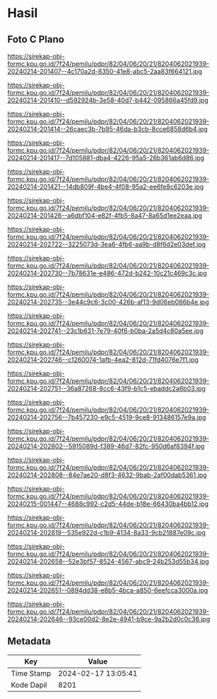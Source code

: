 # Hasil

## Foto C Plano

https://sirekap-obj-formc.kpu.go.id/7f24/pemilu/pdpr/82/04/06/20/21/8204062021939-20240214-201407--4c170a2d-8350-41e8-abc5-2aa83f664121.jpg

https://sirekap-obj-formc.kpu.go.id/7f24/pemilu/pdpr/82/04/06/20/21/8204062021939-20240214-201410--d592924b-3e58-40d7-b442-095866a45fd9.jpg

https://sirekap-obj-formc.kpu.go.id/7f24/pemilu/pdpr/82/04/06/20/21/8204062021939-20240214-201414--26caec3b-7b95-46da-b3cb-8cce6858d6b4.jpg

https://sirekap-obj-formc.kpu.go.id/7f24/pemilu/pdpr/82/04/06/20/21/8204062021939-20240214-201417--7d105881-dba4-4226-95a5-26b361ab6d86.jpg

https://sirekap-obj-formc.kpu.go.id/7f24/pemilu/pdpr/82/04/06/20/21/8204062021939-20240214-201421--14db809f-4be4-4f08-95a2-ee6fe8c6203e.jpg

https://sirekap-obj-formc.kpu.go.id/7f24/pemilu/pdpr/82/04/06/20/21/8204062021939-20240214-201426--a6dbf104-e82f-4fb5-8a47-8a65d1ee2eaa.jpg

https://sirekap-obj-formc.kpu.go.id/7f24/pemilu/pdpr/82/04/06/20/21/8204062021939-20240214-202722--3225073d-3ea6-4fb6-aa9b-d8f6d2e03def.jpg

https://sirekap-obj-formc.kpu.go.id/7f24/pemilu/pdpr/82/04/06/20/21/8204062021939-20240214-202730--7b78631e-e486-472d-b242-10c21c469c3c.jpg

https://sirekap-obj-formc.kpu.go.id/7f24/pemilu/pdpr/82/04/06/20/21/8204062021939-20240214-202735--3e44c9c6-3c00-426b-af13-9d06eb086b4e.jpg

https://sirekap-obj-formc.kpu.go.id/7f24/pemilu/pdpr/82/04/06/20/21/8204062021939-20240214-202741--23c1b631-7e79-40f6-b0ba-2a5d4c80a5ee.jpg

https://sirekap-obj-formc.kpu.go.id/7f24/pemilu/pdpr/82/04/06/20/21/8204062021939-20240214-202746--c1260074-1afb-4ea2-812d-71fd4076e7f1.jpg

https://sirekap-obj-formc.kpu.go.id/7f24/pemilu/pdpr/82/04/06/20/21/8204062021939-20240214-202751--36a87268-8cc6-43f9-b1c5-ebaddc2a6b03.jpg

https://sirekap-obj-formc.kpu.go.id/7f24/pemilu/pdpr/82/04/06/20/21/8204062021939-20240214-202756--7b457230-e9c5-4519-9ce8-913486157e9a.jpg

https://sirekap-obj-formc.kpu.go.id/7f24/pemilu/pdpr/82/04/06/20/21/8204062021939-20240214-202802--5915089d-f389-46d7-82fc-950d6af8394f.jpg

https://sirekap-obj-formc.kpu.go.id/7f24/pemilu/pdpr/82/04/06/20/21/8204062021939-20240214-202808--84e7ae20-d8f3-4632-9bab-2af00dab5361.jpg

https://sirekap-obj-formc.kpu.go.id/7f24/pemilu/pdpr/82/04/06/20/21/8204062021939-20240215-001447--4688c992-c2d5-44de-b18e-66430ba4bb12.jpg

https://sirekap-obj-formc.kpu.go.id/7f24/pemilu/pdpr/82/04/06/20/21/8204062021939-20240214-202819--535e922d-c1b9-4134-8a33-9cb21887e09c.jpg

https://sirekap-obj-formc.kpu.go.id/7f24/pemilu/pdpr/82/04/06/20/21/8204062021939-20240214-202658--52e3bf57-8524-4567-abc9-24b253d55b34.jpg

https://sirekap-obj-formc.kpu.go.id/7f24/pemilu/pdpr/82/04/06/20/21/8204062021939-20240214-202651--0894dd38-e8b5-4bca-a850-6eefcca3000a.jpg

https://sirekap-obj-formc.kpu.go.id/7f24/pemilu/pdpr/82/04/06/20/21/8204062021939-20240214-202646--93ce00d2-8e2e-4941-b9ce-9a2b2d0c0c36.jpg


## Metadata

| Key        | Value               |
| ---------- | ------------------- |
| Time Stamp | 2024-02-17 13:05:41 |
| Kode Dapil | 8201                |



